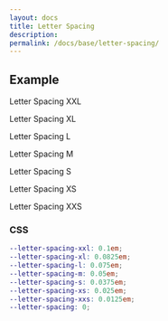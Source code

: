 ```yaml
---
layout: docs
title: Letter Spacing
description: 
permalink: /docs/base/letter-spacing/
---
```


## Example

<p class="letter-spacing-xxl">Letter Spacing XXL</p>
<p class="letter-spacing-xl">Letter Spacing XL</p>
<p class="letter-spacing-l">Letter Spacing L</p>
<p class="letter-spacing-m">Letter Spacing M</p>
<p class="letter-spacing-s">Letter Spacing S</p>
<p class="letter-spacing-xs">Letter Spacing XS</p>
<p class="letter-spacing-xxs">Letter Spacing XXS</p>

### CSS

```scss
--letter-spacing-xxl: 0.1em;
--letter-spacing-xl: 0.0825em;
--letter-spacing-l: 0.075em;
--letter-spacing-m: 0.05em;
--letter-spacing-s: 0.0375em;
--letter-spacing-xs: 0.025em;
--letter-spacing-xxs: 0.0125em;
--letter-spacing: 0;
```
